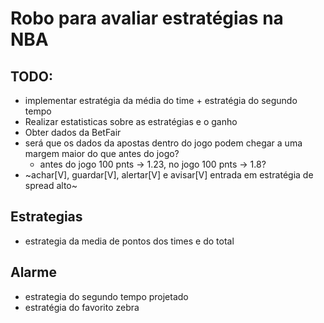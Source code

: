 # Robo para avaliar estratégias na NBA

## TODO:
- implementar estratégia da média do time + estratégia do segundo tempo
- Realizar estatisticas sobre as estratégias e o ganho
- Obter dados da BetFair
- será que os dados da apostas dentro do jogo podem chegar a uma margem maior do que antes do jogo?
    - antes do jogo 100 pnts -> 1.23, no jogo 100 pnts -> 1.8?
- ~achar[V], guardar[V], alertar[V] e avisar[V] entrada em estratégia de spread alto~

## Estrategias
- estrategia da media de pontos dos times e do total

## Alarme
- estrategia do segundo tempo projetado
- estratégia do favorito zebra